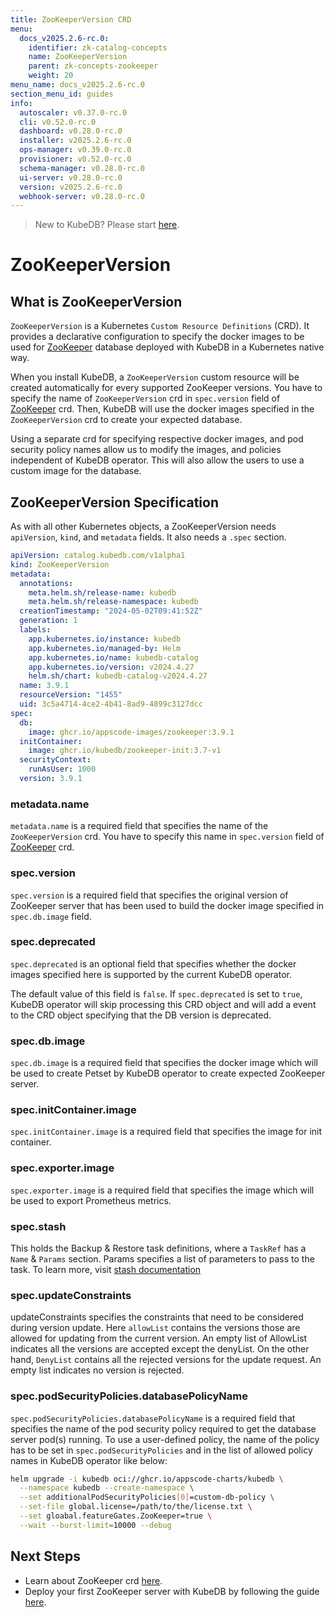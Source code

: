 ```yaml
---
title: ZooKeeperVersion CRD
menu:
  docs_v2025.2.6-rc.0:
    identifier: zk-catalog-concepts
    name: ZooKeeperVersion
    parent: zk-concepts-zookeeper
    weight: 20
menu_name: docs_v2025.2.6-rc.0
section_menu_id: guides
info:
  autoscaler: v0.37.0-rc.0
  cli: v0.52.0-rc.0
  dashboard: v0.28.0-rc.0
  installer: v2025.2.6-rc.0
  ops-manager: v0.39.0-rc.0
  provisioner: v0.52.0-rc.0
  schema-manager: v0.28.0-rc.0
  ui-server: v0.28.0-rc.0
  version: v2025.2.6-rc.0
  webhook-server: v0.28.0-rc.0
---
```


> New to KubeDB? Please start [here](/docs/v2025.2.6-rc.0/README).

# ZooKeeperVersion

## What is ZooKeeperVersion

`ZooKeeperVersion` is a Kubernetes `Custom Resource Definitions` (CRD). It provides a declarative configuration to specify the docker images to be used for [ZooKeeper](https://zookeeper.apache.org/) database deployed with KubeDB in a Kubernetes native way.

When you install KubeDB, a `ZooKeeperVersion` custom resource will be created automatically for every supported ZooKeeper versions. You have to specify the name of `ZooKeeperVersion` crd in `spec.version` field of [ZooKeeper](/docs/v2025.2.6-rc.0/guides/zookeeper/concepts/zookeeper) crd. Then, KubeDB will use the docker images specified in the `ZooKeeperVersion` crd to create your expected database.

Using a separate crd for specifying respective docker images, and pod security policy names allow us to modify the images, and policies independent of KubeDB operator. This will also allow the users to use a custom image for the database.

## ZooKeeperVersion Specification

As with all other Kubernetes objects, a ZooKeeperVersion needs `apiVersion`, `kind`, and `metadata` fields. It also needs a `.spec` section.

```yaml
apiVersion: catalog.kubedb.com/v1alpha1
kind: ZooKeeperVersion
metadata:
  annotations:
    meta.helm.sh/release-name: kubedb
    meta.helm.sh/release-namespace: kubedb
  creationTimestamp: "2024-05-02T09:41:52Z"
  generation: 1
  labels:
    app.kubernetes.io/instance: kubedb
    app.kubernetes.io/managed-by: Helm
    app.kubernetes.io/name: kubedb-catalog
    app.kubernetes.io/version: v2024.4.27
    helm.sh/chart: kubedb-catalog-v2024.4.27
  name: 3.9.1
  resourceVersion: "1455"
  uid: 3c5a4714-4ce2-4b41-8ad9-4899c3127dcc
spec:
  db:
    image: ghcr.io/appscode-images/zookeeper:3.9.1
  initContainer:
    image: ghcr.io/kubedb/zookeeper-init:3.7-v1
  securityContext:
    runAsUser: 1000
  version: 3.9.1
```

### metadata.name

`metadata.name` is a required field that specifies the name of the `ZooKeeperVersion` crd. You have to specify this name in `spec.version` field of [ZooKeeper](/docs/v2025.2.6-rc.0/guides/zookeeper/concepts/zookeeper) crd.


### spec.version

`spec.version` is a required field that specifies the original version of ZooKeeper server that has been used to build the docker image specified in `spec.db.image` field.

### spec.deprecated

`spec.deprecated` is an optional field that specifies whether the docker images specified here is supported by the current KubeDB operator.

The default value of this field is `false`. If `spec.deprecated` is set to `true`, KubeDB operator will skip processing this CRD object and will add a event to the CRD object specifying that the DB version is deprecated.

### spec.db.image

`spec.db.image` is a required field that specifies the docker image which will be used to create Petset by KubeDB operator to create expected ZooKeeper server.

### spec.initContainer.image

`spec.initContainer.image` is a required field that specifies the image for init container.

### spec.exporter.image

`spec.exporter.image` is a required field that specifies the image which will be used to export Prometheus metrics.

### spec.stash

This holds the Backup & Restore task definitions, where a `TaskRef` has a `Name` & `Params` section. Params specifies a list of parameters to pass to the task.
To learn more, visit [stash documentation](https://stash.run/)

### spec.updateConstraints

updateConstraints specifies the constraints that need to be considered during version update. Here `allowList` contains the versions those are allowed for updating from the current version.
An empty list of AllowList indicates all the versions are accepted except the denyList.
On the other hand, `DenyList` contains all the rejected versions for the update request. An empty list indicates no version is rejected.

### spec.podSecurityPolicies.databasePolicyName

`spec.podSecurityPolicies.databasePolicyName` is a required field that specifies the name of the pod security policy required to get the database server pod(s) running. To use a user-defined policy, the name of the policy has to be set in `spec.podSecurityPolicies` and in the list of allowed policy names in KubeDB operator like below:

```bash
helm upgrade -i kubedb oci://ghcr.io/appscode-charts/kubedb \
  --namespace kubedb --create-namespace \
  --set additionalPodSecurityPolicies[0]=custom-db-policy \
  --set-file global.license=/path/to/the/license.txt \
  --set gloabal.featureGates.ZooKeeper=true \
  --wait --burst-limit=10000 --debug
```

## Next Steps

- Learn about ZooKeeper crd [here](/docs/v2025.2.6-rc.0/guides/zookeeper/concepts/zookeeper).
- Deploy your first ZooKeeper server with KubeDB by following the guide [here](/docs/v2025.2.6-rc.0/guides/zookeeper/quickstart/quickstart).
